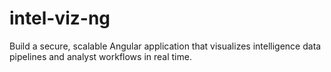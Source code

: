 # intel-viz-ng
Build a secure, scalable Angular application that visualizes intelligence data pipelines and analyst workflows in real time.
